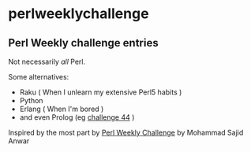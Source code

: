 # perlweeklychallenge
## Perl Weekly challenge entries

Not necessarily *all* Perl.

Some alternatives: 
* Raku \( When I unlearn my extensive Perl5 habits \)
* Python  
* Erlang \( When I'm bored \)
* and even Prolog \(eg [challenge 44](./challenge-044/Prolog_tangent.pro) \)

Inspired by the most part by [Perl Weekly Challenge](https://perlweeklychallenge.org/) by Mohammad Sajid Anwar


